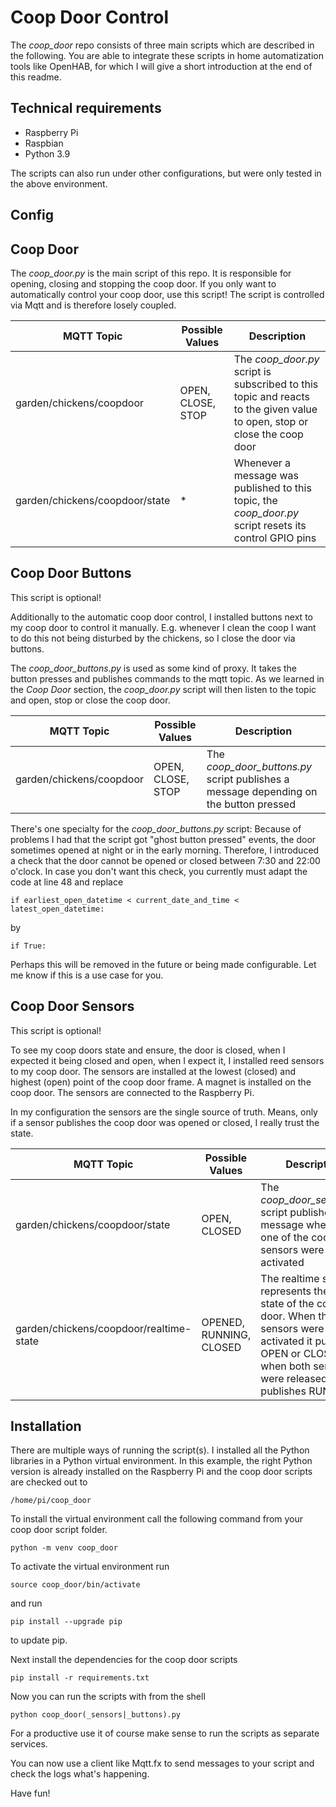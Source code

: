 # Coop Door Control

The *coop_door* repo consists of three main scripts which are described in the following.
You are able to integrate these scripts in home automatization tools like OpenHAB, for 
which I will give a short introduction at the end of this readme.

## Technical requirements
* Raspberry Pi
* Raspbian
* Python 3.9

The scripts can also run under other configurations, but were only tested in the above environment.

## Config

## Coop Door
The *coop_door.py* is the main script of this repo. It is responsible for opening, closing and stopping 
the coop door. If you only want to automatically control your coop door, use this script!
The script is controlled via Mqtt and is therefore losely coupled.

|MQTT Topic| Possible Values | Description                                                                                                              |
|----------|----------------|--------------------------------------------------------------------------------------------------------------------------|
|garden/chickens/coopdoor|OPEN, CLOSE, STOP| The *coop_door.py* script is subscribed to this topic and reacts to the given value to open, stop or close the coop door |
|garden/chickens/coopdoor/state|*| Whenever a message was published to this topic, the *coop_door.py* script resets its control GPIO pins                   |


## Coop Door Buttons
This script is optional!

Additionally to the automatic coop door control, I installed buttons next to my coop door to control it manually. E.g. whenever I clean the coop
I want to do this not being disturbed by the chickens, so I close the door via buttons.

The *coop_door_buttons.py* is used as some kind of proxy. It takes the button presses and publishes commands to the mqtt topic. As we learned in the *Coop Door* section, 
the *coop_door.py* script will then listen to the topic and open, stop or close the coop door.

|MQTT Topic| Possible Values | Description                                                                           |
|----------|----------------|---------------------------------------------------------------------------------------|
|garden/chickens/coopdoor|OPEN, CLOSE, STOP| The *coop_door_buttons.py* script publishes a message depending on the button pressed |

There's one specialty for the *coop_door_buttons.py* script: Because of problems I had that the script got "ghost button pressed" events, the door sometimes opened at night or in the early morning.
Therefore, I introduced a check that the door cannot be opened or closed between 7:30 and 22:00 o'clock.
In case you don't want this check, you currently must adapt the code at line 48 and replace
```
if earliest_open_datetime < current_date_and_time < latest_open_datetime:
```
by
```
if True:
```
Perhaps this will be removed in the future or being made configurable. Let me know if this is a use case for you.


## Coop Door Sensors
This script is optional!

To see my coop doors state and ensure, the door is closed, when I expected it being closed and open, when I expect it, I installed reed sensors to my coop door.
The sensors are installed at the lowest (closed) and highest (open) point of the coop door frame. A magnet is installed on the coop door.
The sensors are connected to the Raspberry Pi.

In my configuration the sensors are the single source of truth. Means, only if a sensor publishes the coop door was opened or closed, I really trust the state.

|MQTT Topic| Possible Values         | Description                                                                                                                                                                                    |
|----------|-------------------------|------------------------------------------------------------------------------------------------------------------------------------------------------------------------------------------------|
|garden/chickens/coopdoor/state| OPEN, CLOSED            | The *coop_door_sensors.py* script publishes a message whenever one of the coop door sensors were activated                                                                                     |
|garden/chickens/coopdoor/realtime-state| OPENED, RUNNING, CLOSED | The realtime state represents the real state of the coop door. When the sensors were activated it published OPEN or CLOSED; when both sensors were released, it publishes RUNNING |

## Installation
There are multiple ways of running the script(s). I installed all the Python libraries in a Python virtual environment.
In this example, the right Python version is already installed on the Raspberry Pi and the coop door scripts are checked out to 
```
/home/pi/coop_door
```
To install the virtual environment call the following command from your coop door script folder.

```
python -m venv coop_door
```
To activate the virtual environment run 
```
source coop_door/bin/activate
```
and run
```
pip install --upgrade pip
```
to update pip.

Next install the dependencies for the coop door scripts
```
pip install -r requirements.txt
```
Now you can run the scripts with from the shell
```
python coop_door(_sensors|_buttons).py
```
For a productive use it of course make sense to run the scripts as separate services.

You can now use a client like Mqtt.fx to send messages to your script and check the logs what's happening.

Have fun!